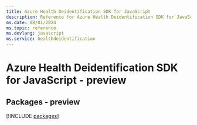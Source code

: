 ```yaml
---
title: Azure Health Deidentification SDK for JavaScript
description: Reference for Azure Health Deidentification SDK for JavaScript
ms.date: 08/01/2024
ms.topic: reference
ms.devlang: javascript
ms.service: healthdeidentification
---
```

# Azure Health Deidentification SDK for JavaScript - preview
## Packages - preview
[!INCLUDE [packages](health-deidentification-index.md)]